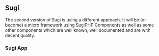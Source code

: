 ## Sugi ##

The second version of Sugi is using a different approach. It will be (or become) a micro framework using SugiPHP Components as well as some other components which are well known, well documented and are with decent quality.

### Sugi App ###

<?php

use SugiPHP\Sugi\App;

// Instantiate SugiPHP Application:
$app = new App();

// Or use Singleton pattern:
$app = App::getInstance();
